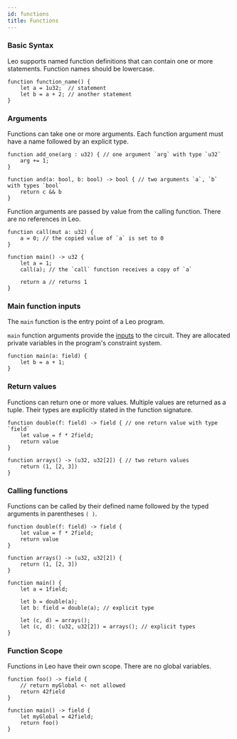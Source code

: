 ```yaml
---
id: functions
title: Functions
---
```


### Basic Syntax
Leo supports named function definitions that can contain one or more statements. Function names should be lowercase.

```leo
function function_name() {
    let a = 1u32;  // statement
    let b = a + 2; // another statement
}
```

### Arguments
Functions can take one or more arguments. Each function argument must have a name followed by an explicit type.

```leo
function add_one(arg : u32) { // one argument `arg` with type `u32`
    arg += 1;
}

function and(a: bool, b: bool) -> bool { // two arguments `a`, `b` with types `bool`
    return c && b
}
```
Function arguments are passed by value from the calling function. There are no references in Leo.
```leo
function call(mut a: u32) {
    a = 0; // the copied value of `a` is set to 0
}

function main() -> u32 {
    let a = 1;
    call(a); // the `call` function receives a copy of `a`

    return a // returns 1
}
```


### Main function inputs
The `main` function is the entry point of a Leo program.

`main` function arguments provide the [inputs](./07_inputs.md) to the circuit.
They are allocated private variables in the program's constraint system.

```leo
function main(a: field) {
    let b = a + 1;
}
```


### Return values
Functions can return one or more values. Multiple values are returned as a tuple. Their types are explicitly stated in the function signature.

```leo
function double(f: field) -> field { // one return value with type `field`
    let value = f * 2field;
    return value
}

function arrays() -> (u32, u32[2]) { // two return values 
    return (1, [2, 3])
}
```

### Calling functions
Functions can be called by their defined name followed by the typed arguments in parentheses `( )`.
```leo
function double(f: field) -> field {
    let value = f * 2field;
    return value
}

function arrays() -> (u32, u32[2]) {
    return (1, [2, 3])
}

function main() {
    let a = 1field;

    let b = double(a);
    let b: field = double(a); // explicit type

    let (c, d) = arrays();
    let (c, d): (u32, u32[2]) = arrays(); // explicit types
}
```

### Function Scope
Functions in Leo have their own scope. There are no global variables.
```leo
function foo() -> field {
    // return myGlobal <- not allowed
    return 42field
}

function main() -> field {
    let myGlobal = 42field;
    return foo()
}
```
